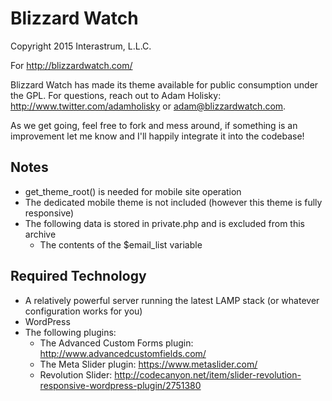 # Blizzard Watch

Copyright 2015 Interastrum, L.L.C.

For http://blizzardwatch.com/

Blizzard Watch has made its theme available for public consumption under the GPL. For questions, reach out to Adam Holisky: http://www.twitter.com/adamholisky or adam@blizzardwatch.com.

As we get going, feel free to fork and mess around, if something is an improvement let me know and I'll happily integrate it into the codebase!

## Notes

* get_theme_root() is needed for mobile site operation
* The dedicated mobile theme is not included (however this theme is fully responsive)
* The following data is stored in private.php and is excluded from this archive
	* The contents of the $email_list variable

## Required Technology

* A relatively powerful server running the latest LAMP stack (or whatever configuration works for you)
* WordPress
* The following plugins:
	* The Advanced Custom Forms plugin: http://www.advancedcustomfields.com/
	* The Meta Slider plugin: https://www.metaslider.com/
	* Revolution Slider: http://codecanyon.net/item/slider-revolution-responsive-wordpress-plugin/2751380
